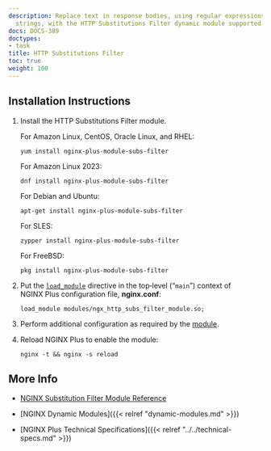 ```yaml
---
description: Replace text in response bodies, using regular expressions and fixed
  strings, with the HTTP Substitutions Filter dynamic module supported by NGINX, Inc.
docs: DOCS-389
doctypes:
- task
title: HTTP Substitutions Filter
toc: true
weight: 100
---
```



<span id="install"></span>
## Installation Instructions

1. Install the HTTP Substitutions Filter module.

   For Amazon Linux, CentOS, Oracle Linux, and RHEL:

   ```shell
   yum install nginx-plus-module-subs-filter
   ```

   For Amazon Linux 2023:

   ```shell
   dnf install nginx-plus-module-subs-filter
   ```
   
   For Debian and Ubuntu:

   ```shell
   apt-get install nginx-plus-module-subs-filter
   ```

   For SLES:

   ```shell
   zypper install nginx-plus-module-subs-filter
   ```

   For FreeBSD:

   ```shell
   pkg install nginx-plus-module-subs-filter
   ```

2. Put the [`load_module`](https://nginx.org/en/docs/ngx_core_module.html#load_module) directive in the top‑level (“`main`”) context of NGINX Plus configuration file, **nginx.conf**:

   ```nginx
   load_module modules/ngx_http_subs_filter_module.so;
   ```

3. Perform additional configuration as required by the [module](https://github.com/yaoweibin/ngx_http_substitutions_filter_module).

4. Reload NGINX Plus to enable the module:

   ```shell
   nginx -t && nginx -s reload
   ```


<span id="info"></span>
## More Info

* [NGINX Substitution Filter Module Reference](https://github.com/yaoweibin/ngx_http_substitutions_filter_module)

* [NGINX Dynamic Modules]({{< relref "dynamic-modules.md" >}})

* [NGINX Plus Technical Specifications]({{< relref "../../technical-specs.md" >}})
